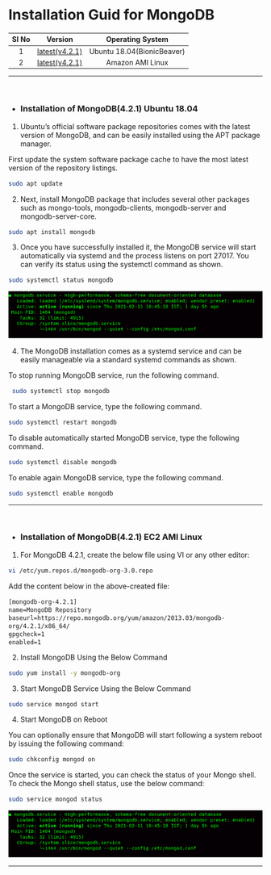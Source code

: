 # Installation Guid for MongoDB

| Sl No  | Version  | Operating System |
|:-:|:-:|:-:|
| 1  | [latest(v4.2.1)](#installation-of-mongodb421-ubuntu-1804)  | Ubuntu 18.04(BionicBeaver)  |
| 2  | [latest(v4.2.1)](#installation-of-mongodb421--ec2-ami-linux)  | Amazon AMI Linux |


---

<br>


- ### Installation of MongoDB(4.2.1) Ubuntu 18.04

1. Ubuntu’s official software package repositories comes with the latest version of MongoDB, and can be easily installed using the APT package manager.

First update the system software package cache to have the most latest version of the repository listings.

```sh
sudo apt update
```

2. Next, install MongoDB package that includes several other packages such as mongo-tools, mongodb-clients, mongodb-server and mongodb-server-core.

```sh
sudo apt install mongodb
```

3. Once you have successfully installed it, the MongoDB service will start automatically via systemd and the process listens on port 27017. You can verify its status using the systemctl command as shown.

```sh
sudo systemctl status mongodb
```
![mongoDB-Status](./assets/mongodbStatus.png)

4. The MongoDB installation comes as a systemd service and can be easily manageable via a standard systemd commands as shown.

To stop running MongoDB service, run the following command.

```sh
 sudo systemctl stop mongodb	
```

To start a MongoDB service, type the following command.

```sh
sudo systemctl restart mongodb
```

To disable automatically started MongoDB service, type the following command.

```sh
sudo systemctl disable mongodb	
```

To enable again MongoDB service, type the following command.

```sh
sudo systemctl enable mongodb	
```

---

<br>

- ### Installation of MongoDB(4.2.1)  EC2 AMI Linux

1. For MongoDB 4.2.1, create the below file using VI or any other editor:
   
```sh
vi /etc/yum.repos.d/mongodb-org-3.0.repo 
```

Add the content below in the above-created file:

```text
[mongodb-org-4.2.1]
name=MongoDB Repository
baseurl=https://repo.mongodb.org/yum/amazon/2013.03/mongodb-org/4.2.1/x86_64/
gpgcheck=1
enabled=1
```

2. Install MongoDB Using the Below Command

```sh
sudo yum install -y mongodb-org
```

3. Start MongoDB Service Using the Below Command

```sh
sudo service mongod start
```
4. Start MongoDB on Reboot

You can optionally ensure that MongoDB will start following a system reboot by issuing the following command:

```sh
sudo chkconfig mongod on
```

Once the service is started, you can check the status of your Mongo shell. To check the Mongo shell status, use the below command:

```sh
sudo service mongod status
```

![MongoDB Status Check](./assets/mongodbStatus.png)

---